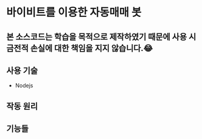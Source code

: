 # 바이비트를 이용한 자동매매 봇


## 본 소스코드는 학습을 목적으로 제작하였기 때문에 사용 시 금전적 손실에 대한 책임을 지지 않습니다.😂

## 사용 기술
+ Nodejs

## 작동 원리


## 기능들 



